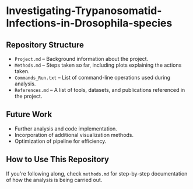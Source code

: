 # Investigating-Trypanosomatid-Infections-in-Drosophila-species

## Repository Structure  
- `Project.md` – Background information about the project.  
- `Methods.md` – Steps taken so far, including plots explaining the actions taken.  
- `Commands_Run.txt` – List of command-line operations used during analysis. 
- `References.md` – A list of tools, datasets, and publications referenced in the project.  

## Future Work  
- Further analysis and code implementation.  
- Incorporation of additional visualization methods.  
- Optimization of pipeline for efficiency.  

## How to Use This Repository  
If you're following along, check `methods.md` for step-by-step documentation of how the analysis is being carried out.  
